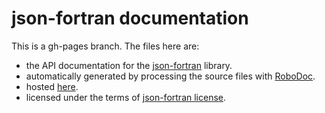 json-fortran documentation
============

This is a gh-pages branch.  The files here are:

  * the API documentation for the [json-fortran](https://github.com/jacobwilliams/json-fortran) library.
  * automatically generated by processing the source files with [RoboDoc](http://rfsber.home.xs4all.nl/Robo/). 
  * hosted [here](http://jacobwilliams.github.io/json-fortran).
  * licensed under the terms of [json-fortran license](https://raw.githubusercontent.com/jacobwilliams/json-fortran/master/LICENSE).
